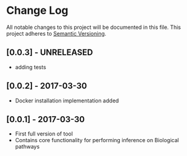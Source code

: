 # Change Log
All notable changes to this project will be documented in this file.
This project adheres to [Semantic Versioning](http://semver.org/).

## [0.0.3] - UNRELEASED

- adding tests

## [0.0.2] - 2017-03-30

- Docker installation implementation added

## [0.0.1] - 2017-03-30

- First full version of tool
- Contains core functionality for performing inference on Biological pathways
